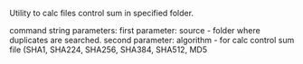 Utility to calc files control sum in specified folder.

command string parameters:
first parameter:    source - folder where duplicates are searched.
second parameter:   algorithm - for calc control sum file (SHA1, SHA224, SHA256, SHA384, SHA512, MD5 
